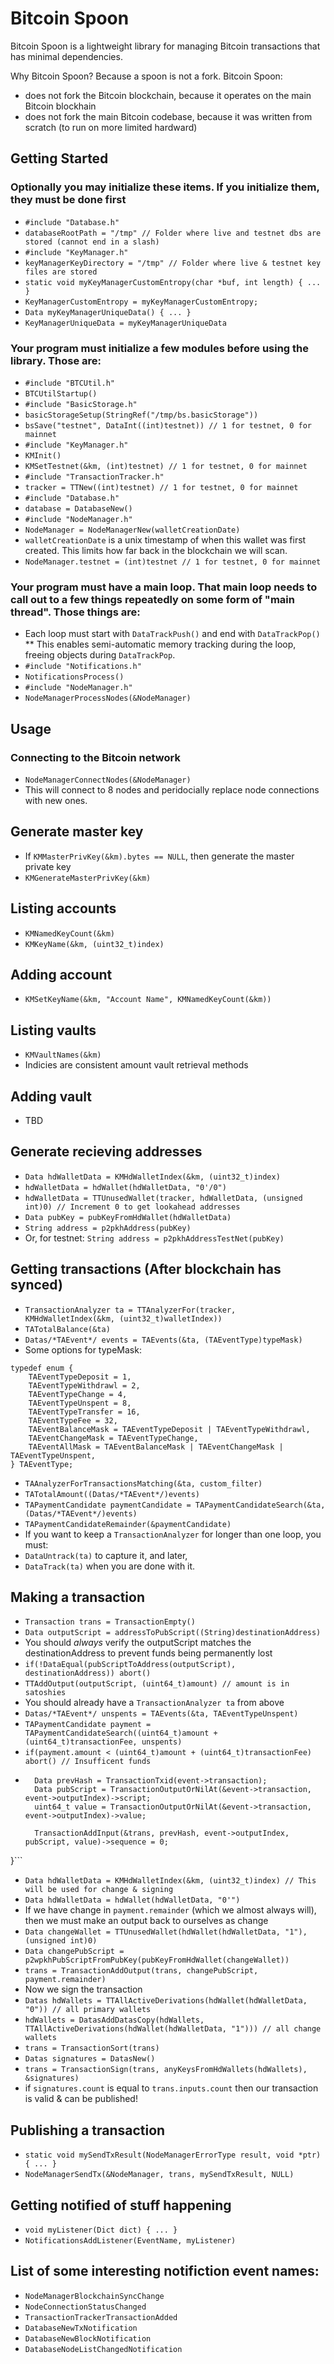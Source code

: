 # Bitcoin Spoon

Bitcoin Spoon is a lightweight library for managing Bitcoin transactions that has minimal dependencies.

Why Bitcoin Spoon? Because a spoon is not a fork. Bitcoin Spoon:

* does not fork the Bitcoin blockchain, because it operates on the main Bitcoin blockhain
* does not fork the main Bitcoin codebase, because it was written from scratch (to run on more limited hardward)

## Getting Started

### Optionally you may initialize these items. If you initialize them, they must be done first
* `#include "Database.h"`
* `databaseRootPath = "/tmp" // Folder where live and testnet dbs are stored (cannot end in a slash)`
* `#include "KeyManager.h"`
* `keyManagerKeyDirectory = "/tmp" // Folder where live & testnet key files are stored`
* `static void myKeyManagerCustomEntropy(char *buf, int length) { ... }`
* `KeyManagerCustomEntropy = myKeyManagerCustomEntropy;`
* `Data myKeyManagerUniqueData() { ... }`
* `KeyManagerUniqueData = myKeyManagerUniqueData`

### Your program must initialize a few modules before using the library. Those are:
* `#include "BTCUtil.h"`
* `BTCUtilStartup()`
* `#include "BasicStorage.h"`
* `basicStorageSetup(StringRef("/tmp/bs.basicStorage"))`
* `bsSave("testnet", DataInt((int)testnet)) // 1 for testnet, 0 for mainnet`
* `#include "KeyManager.h"`
* `KMInit()`
* `KMSetTestnet(&km, (int)testnet) // 1 for testnet, 0 for mainnet`
* `#include "TransactionTracker.h"`
* `tracker = TTNew((int)testnet) // 1 for testnet, 0 for mainnet`
* `#include "Database.h"`
* `database = DatabaseNew()`
* `#include "NodeManager.h"`
* `NodeManager = NodeManagerNew(walletCreationDate)`
*  `walletCreationDate` is a unix timestamp of when this wallet was first created. This limits how far back in the blockchain we will scan.
* `NodeManager.testnet = (int)testnet // 1 for testnet, 0 for mainnet`

### Your program must have a main loop. That main loop needs to call out to a few things repeatedly on some form of "main thread". Those things are:
* Each loop must start with `DataTrackPush()` and end with `DataTrackPop()`
** This enables semi-automatic memory tracking during the loop, freeing objects during `DataTrackPop`.
* `#include "Notifications.h"`
* `NotificationsProcess()`
* `#include "NodeManager.h"`
* `NodeManagerProcessNodes(&NodeManager)`

## Usage

### Connecting to the Bitcoin network
* `NodeManagerConnectNodes(&NodeManager)`
*  This will connect to 8 nodes and peridocially replace node connections with new ones.

## Generate master key
* If `KMMasterPrivKey(&km).bytes == NULL`, then generate the master private key
*  `KMGenerateMasterPrivKey(&km)`

## Listing accounts
* `KMNamedKeyCount(&km)`
* `KMKeyName(&km, (uint32_t)index)`

## Adding account
* `KMSetKeyName(&km, "Account Name", KMNamedKeyCount(&km))`

## Listing vaults
* `KMVaultNames(&km)`
*  Indicies are consistent amount vault retrieval methods

## Adding vault
* TBD

## Generate recieving addresses
* `Data hdWalletData = KMHdWalletIndex(&km, (uint32_t)index)`
* `hdWalletData = hdWallet(hdWalletData, "0'/0")`
* `hdWalletData = TTUnusedWallet(tracker, hdWalletData, (unsigned int)0) // Increment 0 to get lookahead addresses`
* `Data pubKey = pubKeyFromHdWallet(hdWalletData)`
* `String address = p2pkhAddress(pubKey)`
*  Or, for testnet: `String address = p2pkhAddressTestNet(pubKey)`

## Getting transactions (After blockchain has synced)
* `TransactionAnalyzer ta = TTAnalyzerFor(tracker, KMHdWalletIndex(&km, (uint32_t)walletIndex))`
* `TATotalBalance(&ta)`
* `Datas/*TAEvent*/ events = TAEvents(&ta, (TAEventType)typeMask)`
*  Some options for typeMask:
```
typedef enum {
    TAEventTypeDeposit = 1,
    TAEventTypeWithdrawl = 2,
    TAEventTypeChange = 4,
    TAEventTypeUnspent = 8,
    TAEventTypeTransfer = 16,
    TAEventTypeFee = 32,
    TAEventBalanceMask = TAEventTypeDeposit | TAEventTypeWithdrawl,
    TAEventChangeMask = TAEventTypeChange,
    TAEventAllMask = TAEventBalanceMask | TAEventChangeMask | TAEventTypeUnspent,
} TAEventType;
```
* `TAAnalyzerForTransactionsMatching(&ta, custom_filter)`
* `TATotalAmount((Datas/*TAEvent*/)events)`
* `TAPaymentCandidate paymentCandidate = TAPaymentCandidateSearch(&ta, (Datas/*TAEvent*/)events)`
* `TAPaymentCandidateRemainder(&paymentCandidate)`
* If you want to keep a `TransactionAnalyzer` for longer than one loop, you must:
*  `DataUntrack(ta)` to capture it, and later,
*  `DataTrack(ta)` when you are done with it.

## Making a transaction
* `Transaction trans = TransactionEmpty()`
* `Data outputScript = addressToPubScript((String)destinationAddress)`
*  You should *always* verify the outputScript matches the destinationAddress to prevent funds being permanently lost
*  `if(!DataEqual(pubScriptToAddress(outputScript), destinationAddress)) abort()`
* `TTAddOutput(outputScript, (uint64_t)amount) // amount is in satoshies`
* You should already have a `TransactionAnalyzer ta` from above
* `Datas/*TAEvent*/ unspents = TAEvents(&ta, TAEventTypeUnspent)`
* `TAPaymentCandidate payment = TAPaymentCandidateSearch((uint64_t)amount + (uint64_t)transactionFee, unspents)`
* `if(payment.amount < (uint64_t)amount + (uint64_t)transactionFee) abort() // Insufficent funds`
* ```FORIN(TAEvent, event, payment.events) {
    Data prevHash = TransactionTxid(event->transaction);
    Data pubScript = TransactionOutputOrNilAt(&event->transaction, event->outputIndex)->script;
    uint64_t value = TransactionOutputOrNilAt(&event->transaction, event->outputIndex)->value;

    TransactionAddInput(&trans, prevHash, event->outputIndex, pubScript, value)->sequence = 0;
}```
* `Data hdWalletData = KMHdWalletIndex(&km, (uint32_t)index) // This will be used for change & signing`
* `Data hdWalletData = hdWallet(hdWalletData, "0'")`
* If we have change in `payment.remainder` (which we almost always will), then we must make an output back to ourselves as change
*  `Data changeWallet = TTUnusedWallet(hdWallet(hdWalletData, "1"), (unsigned int)0)`
*  `Data changePubScript = p2wpkhPubScriptFromPubKey(pubKeyFromHdWallet(changeWallet))`
*  `trans = TransactionAddOutput(trans, changePubScript, payment.remainder)`
* Now we sign the transaction
* `Datas hdWallets = TTAllActiveDerivations(hdWallet(hdWalletData, "0")) // all primary wallets`
* `hdWallets = DatasAddDatasCopy(hdWallets, TTAllActiveDerivations(hdWallet(hdWalletData, "1"))) // all change wallets`
* `trans = TransactionSort(trans)`
* `Datas signatures = DatasNew()`
* `trans = TransactionSign(trans, anyKeysFromHdWallets(hdWallets), &signatures)`
* if `signatures.count` is equal to `trans.inputs.count` then our transaction is valid & can be published!

## Publishing a transaction
* `static void mySendTxResult(NodeManagerErrorType result, void *ptr) { ... }`
* `NodeManagerSendTx(&NodeManager, trans, mySendTxResult, NULL)`

## Getting notified of stuff happening
* `void myListener(Dict dict) { ... }`
* `NotificationsAddListener(EventName, myListener)`

## List of some interesting notifiction event names:
* `NodeManagerBlockchainSyncChange`
* `NodeConnectionStatusChanged`
* `TransactionTrackerTransactionAdded`
* `DatabaseNewTxNotification`
* `DatabaseNewBlockNotification`
* `DatabaseNodeListChangedNotification`

